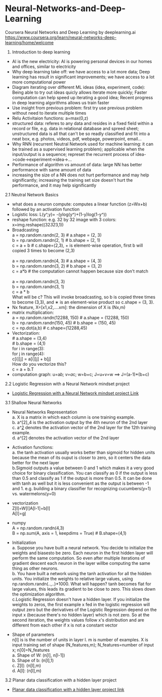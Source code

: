 # Neural-Networks-and-Deep-Learning
Coursera Neural Networks and Deep Learning by deeplearning.ai
https://www.coursera.org/learn/neural-networks-deep-learning/home/welcome
1. Introduction to deep learning
  - AI is the new electricity: AI is powering personal devices in our homes and offices, similar to electricity
  - Why deep learning take off: we have access to a lot more data; Deep learning has result in significant improvements; we have access to                                 a lot more computational power
  - Diagram iterating over different ML ideas (idea, experiment, code): 
        Being able to try out ideas quicly allows iterate more quickly;
        Faster computation can help speed up iterating a good idea;
        Recent progress in deep learning algorithms allows us train faster
  - Use insight from previous problem: first try use previous problem without need to iterate multiple times
  - Relu Activitaion functions: a=max(0,z)
  - structured data: referes to any data and resides in a fixed field within a record or file, e.g. data in relational database and spreed sheet; unstructured data is all that can't be so readly classified and fit into a neat box, e.g. photos, videos, pdf, webpage, powerpoint, email...
  - Why RNN (recurrent Neutral Network used for machine learning: it can be trained as a supervised learning problem); applicable when the input/output is a sequence; represet the recurrent process of idea->code->experiment->idea->...
  - Performance of algorithm vs amount of data: large NN has better performance with same amount of data
  - increasing the size of a NN does not hurt performance and may help significantly; increasing the training set size doesn't hurt the performance, and it may help significantly
  
  2.1 Neutral Network Basics
  - what does a neuron compute: computes a linear function (z=Wx+b) followed by an activation function
  - Logistic loss: L(y^,y)= -(ylog(y^)+(1-y)log(1-y^))
  - reshape function: e.g. 32 by 32 image with 3 colors: x=img.reshape((32*32*3,1))
  - Broadcasting
  		 <br/>a = np.random.randn(2, 3) # a.shape = (2, 3)
       <br/>b = np.random.randn(2, 1) # b.shape = (2, 1)
       <br/>c = a + b # c.shape=(2,3), + is element-wise operation, first b will copied 3 times to become (2,3)
       <br/><br/>
       a = np.random.randn(4, 3) # a.shape = (4, 3)
       <br/>b = np.random.randn(3, 2) # b.shape = (3, 2)
       <br/>c = a*b # the computation cannot happen because size don't match                                                             
       <br/>a = np.random.randn(3, 3)
       <br/>b = np.random.randn(3, 1)
       <br/>c = a * b
       <br/>What will be c? This will invoke broadcasting, so b is copied three times to become (3,3), and ∗ is an element-wise product         so c.shape = (3, 3).
  - Nx feature, X=[x1,x2,....xm]: the dimension of X is (Nx,m)
  - matrix multiplication: 
  <br/>a = np.random.randn(12288, 150) # a.shape = (12288, 150)
  <br/>b = np.random.randn(150, 45) # b.shape = (150, 45)
   <br/>c = np.dot(a,b) # c.shape=(12288,45)
  - Vectorization:
      <br/># a.shape = (3,4)
      <br/># b.shape = (4,1)
      <br/>for i in range(3):
        <br/>for j in range(4):
          <br/>c[i][j] = a[i][j] + b[j]
      <br/>How do you vectorize this?
      <br/>c = a + b.T
   - computation graph: u=a*b; v=a*c; w=b+c; J=u+v=w  ==> J=(a-1)*(b+c) 
  
  2.2 Logistic Regression with a Neural Network mindset project
  - [Logistic Regression with a Neural Network mindset project Link](Logistic+Regression+with+a+Neural+Network+mindset+v5.ipynb)

  3.1 Shallow Neural Networks
  - Neural Networks Representation
		<br/>a. X is a matrix in which each column is one training example.
		<br/>b. a^[2]_4 is the activation output by the 4th neuron of the 2nd layer
		<br/>c. a^[2](12) denotes the activation vector of the 2nd layer for the 12th training example.
    <br/>d. a^[2] denotes the activation vector of the 2nd layer
  - Activation functions:
    <br/>a. the tanh activation usually works better than sigmoid for hidden units because the mean of its ouput is closer to zero, so it centers the data better for the next layer
    <br/>b.Sigmoid outputs a value between 0 and 1 which makes it a very good choice for binary classification. You can classify as 0 if the output is less than 0.5 and classify as 1 if the output is more than 0.5. It can be done with tanh as well but it is less convenient as the output is between -1 and 1. e.g. building a binary classifier for recognizing cucumbers(y=1) vs. watermelons(y=0)

  - vectorization
     <br/>Z[l]=W[l]A[l-1]+b[l]
     <br/>A[l]=g[l](Z[l])
     
  - numpy
  <br/>A = np.random.randn(4,3)
  <br/>B = np.sum(A, axis = 1, keepdims = True) # B.shape=(4,1)
  
  - Initialization
  		 <br/>a. Suppose you have built a neural network. You decide to initialize the weights and biasesto be zero. Each neuron in the first hidden layer will perform the same computation. So even after multiple iterations of gradient descent each neuron in the layer willbe computing the same thing as other neurons.
       <br/>b. You have built a network using the tanh activation for all the hidden units. You initialize the weights to relative large values, using np.random.randn(..,..)*1000. What will happen? tanh becomes flat for large values, this leads its gradient to be close to zero. This slows down the optimization algorithm.
       <br/>c.Logistic Regression doesn't have a hidden layer. If you initialize the weights to zeros, the first example x fed in the logistic regression will output zero but the derivatives of the Logistic Regression depend on the input x (because there's no
hidden layer) which is not zero. So at the second iteration, the weights values follow x's distribution and are different from each other if x is not a constant vector

 - Shape of parameters
 <br/>n[l] is is the number of units in layer l. m is number of examples. X is input training set of shape (N_features,m); N_features=number of input x; n[0]=N_features
 <br/>a. Shape of W: (n[l], n[l-1]) 
 <br/>b. Shape of b: (n[l],1)
 <br/>c. Z[l]: (n[l],m)
 <br/>d. A[l]: (n[l],m)

3.2 Planar data classification with a hidden layer project
- [Planar data classification with a hidden layer project link](Planar+data+classification+with+one+hidden+layer+v5.ipynb)
